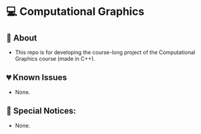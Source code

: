 # 💻 Computational Graphics

## 🔮 About

* This repo is for developing the course-long project of the Computational Graphics course (made in C++).

## 💔 Known Issues

* None.

## 🧐 Special Notices:

* None.
